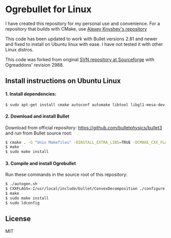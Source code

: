 # Ogrebullet for Linux

I have created this repository for my personal use and convenience. For a repository that builds with CMake, use [Alexey Knyshev's repository]

This code has been updated to work with Bullet versions 2.81 and newer and fixed to install on Ubuntu linux with ease. I have not tested it with other Linux distros.

This code was forked from original [SVN repository at Sourceforge] with Ogreaddons' revision 2988.

## Install instructions on Ubuntu Linux
#### 1. Install dependencies:
```sh
$ sudo apt-get install cmake autoconf automake libtool libgl1-mesa-dev freeglut3-dev
```
#### 2. Download and install Bullet 
Download from official repository: https://github.com/bulletphysics/bullet3 and run from Bullet source root:
```sh
$ cmake . -G "Unix Makefiles" -DINSTALL_EXTRA_LIBS=TRUE -DCMAKE_CXX_FLAGS="-fPIC" -DCMAKE_C_FLAGS="-fPIC"
$ make
$ sudo make install
```
#### 3. Compile and install Ogrebullet
Run these commands in the source root of this repository:
```sh
$ ./autogen.sh
$ CXXFLAGS=-I/usr/local/include/bullet/ConvexDecomposition ./configure
$ make
$ sudo make install
$ sudo ldconfig
```

License
----
MIT

[Alexey Knyshev's repository]:http://bitbucket.org/alexeyknyshev/ogrebullet
[SVN repository at Sourceforge]: http://sourceforge.net/p/ogreaddons/code/HEAD/tree/trunk/ogrebullet/
